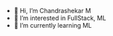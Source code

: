 - 👋 Hi, I’m Chandrashekar M
- 👀 I’m interested in FullStack, ML
- 🌱 I’m currently learning ML


<!---
chandrashekar68/chandrashekar68 is a ✨ special ✨ repository because its `README.md` (this file) appears on your GitHub profile.
You can click the Preview link to take a look at your changes.
--->
